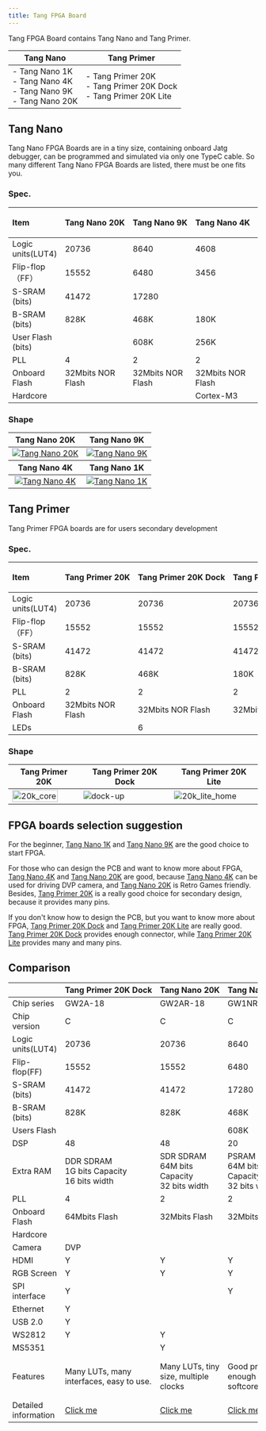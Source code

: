```yaml
---
title: Tang FPGA Board
---
```


Tang FPGA Board contains Tang Nano and Tang Primer.

| Tang Nano                                                             | Tang Primer                                                               |
| --------------------------------------------------------------------- | ------------------------------------------------------------------------- |
| - Tang Nano 1K<br>- Tang Nano 4K<br>- Tang Nano 9K<br>- Tang Nano 20K | - Tang Primer 20K<br>- Tang Primer 20K Dock<br>- Tang Primer 20K Lite<br> |

## Tang Nano

Tang Nano FPGA Boards are in a tiny size, containing onboard Jatg debugger, can be programmed and simulated via only one TypeC cable.
So many different Tang Nano FPGA Boards are listed, there must be one fits you.

### Spec.

| Item              | <p style="white-space:nowrap">Tang Nano 20K</p> | <p style="white-space:nowrap">Tang Nano 9K</p> | <p style="white-space:nowrap">Tang Nano 4K</p> | <p style="white-space:nowrap">Tang Nano 1K</p> |
| :---------------- | :---------------------------------------------- | :--------------------------------------------- | :--------------------------------------------- | ---------------------------------------------- |
| Logic units(LUT4) | 20736                                           | 8640                                           | 4608                                           | 1152                                           |
| Flip-flop（FF）   | 15552                                           | 6480                                           | 3456                                           | 864                                            |
| S-SRAM (bits)     | 41472                                           | 17280                                          |                                                |                                                |
| B-SRAM (bits)     | 828K                                            | 468K                                           | 180K                                           | 72K                                            |
| User Flash (bits) |                                                 | 608K                                           | 256K                                           | 96K                                            |
| PLL               | 4                                               | 2                                              | 2                                              | 1                                              |
| Onboard Flash     | 32Mbits NOR Flash                               | 32Mbits NOR Flash                              | 32Mbits NOR Flash                              | Pad reserved                                   |
| Hardcore          |                                                 |                                                | Cortex-M3                                      |                                                |

### Shape

<table>
<thead>
<tr>
<th style="text-align:center">Tang Nano 20K</th>
<th style="text-align:center">Tang Nano 9K</th>
</tr>
</thead>
<tbody>
<tr>
<td style="text-align:center"><a href="/nano20k"><img src="/hardware/assets/Tang/nano_20k/tang_nano_20k_3920_top.png" alt="Tang Nano 20K"></a></td>
<td style="text-align:center"><a href="./Tang-Nano-9K/Nano-9K.html"><img src="./../../assets/Tang/Nano-9K/9K.png" alt="Tang Nano 9K"></a></td>
</tr>
</tbody>
<thead>
<tr>
<th style="text-align:center">Tang Nano 4K</th>
<th style="text-align:center">Tang Nano 1K</th>
</tr>
</thead>
<tbody>
<tr>
<td style="text-align:center"><a href="./Tang-Nano-4K/Nano-4K.html"><img src="./../../assets/Tang/Nano_4K/Nano_4K.png" alt="Tang Nano 4K"></a></td>
<td style="text-align:center"><a href="./Tang-Nano-1K/Nano-1k.html"><img src="./../../assets/Tang/Nano-1K/1K.png" alt="Tang Nano 1K"></a></td>
</tr>
</tbody>
</table>

## Tang Primer

Tang Primer FPGA boards are for users secondary development

### Spec.

| Item              | <p style="white-space:nowrap">Tang Primer 20K</p> | <p style="white-space:nowrap">Tang Primer 20K Dock</p> | <p style="white-space:nowrap">Tang Primer 20K Lite</p> |
| :---------------- | :------------------------------------------------ | :----------------------------------------------------- | :----------------------------------------------------- |
| Logic units(LUT4) | 20736                                             | 20736                                                  | 20736                                                  |
| Flip-flop（FF）   | 15552                                             | 15552                                                  | 15552                                                  |
| S-SRAM (bits)     | 41472                                             | 41472                                                  | 41472                                                  |
| B-SRAM (bits)     | 828K                                              | 468K                                                   | 180K                                                   |
| PLL               | 2                                                 | 2                                                      | 2                                                      |
| Onboard Flash     | 32Mbits NOR Flash                                 | 32Mbits NOR Flash                                      | 32Mbits NOR Flash                                      |
| LEDs              |                                                   | 6                                                      |                                                        |

### Shape

| Tang Primer 20K                                                                              | Tang Primer 20K Dock                                             | Tang Primer 20K Lite                                                         |
| -------------------------------------------------------------------------------------------- | ---------------------------------------------------------------- | ---------------------------------------------------------------------------- |
| <img src="/hardware/zh/tang/tang-primer-20k/assets/20k_core.png" alt="20k_core" width="85%"> | ![dock-up](/hardware/zh/tang/tang-primer-20k/assets/dock-up.png) | ![20k_lite_home](/hardware/zh/tang/tang-primer-20k/assets/20k_lite_home.png) |

## FPGA boards selection suggestion

For the beginner, [Tang Nano 1K](https://wiki.sipeed.com/tang1k) and [Tang Nano 9K](https://wiki.sipeed.com/tang9k) are the good choice to start FPGA.

For those who can design the PCB and want to know more about FPGA, [Tang Nano 4K](https://wiki.sipeed.com/tang4k) and [Tang Nano 20K](https://wiki.sipeed.com/nano20k) are good, because [Tang Nano 4K](https://wiki.sipeed.com/tang4k) can be used for driving DVP camera, and [Tang Nano 20K](https://wiki.sipeed.com/nano20k) is Retro Games friendly. Besides, [Tang Primer 20K](https://wiki.sipeed.com/primer20k) is a really good choice for secondary design, because it provides many pins.

If you don't know how to design the PCB, but you want to know more about FPGA, [Tang Primer 20K Dock](https://wiki.sipeed.com/primer20k) and [Tang Primer 20K Lite](https://wiki.sipeed.com/primer20k) are really good. [Tang Primer 20K Dock](https://wiki.sipeed.com/primer20k) provides enough connector, while [Tang Primer 20K Lite](https://wiki.sipeed.com/primer20k) provides many and many pins.

## Comparison

<table>
<thead>
<tr>
  <th style="text-align:left"></th>
  <th style="white-space:nowrap">Tang Primer 20K Dock</th>
  <th style="white-space:nowrap">Tang Nano 20K</th>
  <th style="white-space:nowrap">Tang Nano 9K</th>
  <th style="white-space:nowrap">Tang Nano 4K</th>
  <th style="white-space:nowrap">Tang Nano 1K</th>
</tr>
</thead>
<tbody>
<tr>
  <td style="text-align:left">Chip series  </td>
  <td style="text-align:left">GW2A-18  </td>
  <td style="text-align:left">GW2AR-18 </td>
  <td style="text-align:left">GW1NR-9  </td>
  <td style="text-align:left">GW1NSR-4C</td>
  <td style="text-align:left">GW1NZ-1  </td>
</tr>
<tr>
  <td style="text-align:left">Chip version  </td>
  <td style="text-align:left">C        </td>
  <td style="text-align:left">C        </td>
  <td style="text-align:left">C        </td>
  <td style="text-align:left">         </td>
  <td style="text-align:left">         </td>
</tr>
<tr>
  <td style="text-align:left">Logic units(LUT4)</td>
  <td style="text-align:left">20736        </td>
  <td style="text-align:left">20736        </td>
  <td style="text-align:left">8640         </td>
  <td style="text-align:left">4608         </td>
  <td style="text-align:left">1152         </td>
</tr>
<tr>
  <td style="text-align:left">Flip-flop(FF)</td>
  <td style="text-align:left">15552    </td>
  <td style="text-align:left">15552    </td>
  <td style="text-align:left">6480     </td>
  <td style="text-align:left">3456     </td>
  <td style="text-align:left">864      </td>
</tr>
<tr>
  <td style="text-align:left">S-SRAM (bits)</td>
  <td style="text-align:left">41472</td>
  <td style="text-align:left">41472</td>
  <td style="text-align:left">17280</td>
  <td style="text-align:left"></td>
  <td style="text-align:left">4K</td>
</tr>
<tr>
  <td style="text-align:left">B-SRAM (bits)</td>
  <td style="text-align:left">828K</td>
  <td style="text-align:left">828K</td>
  <td style="text-align:left">468K</td>
  <td style="text-align:left">180K</td>
  <td style="text-align:left">72K </td>
</tr>
<tr>
  <td style="text-align:left">Users Flash</td>
  <td style="text-align:left"></td>
  <td style="text-align:left"></td>
  <td style="text-align:left">608K</td>
  <td style="text-align:left">256K</td>
  <td style="text-align:left">64K</td>
</tr>
<tr>
  <td style="text-align:left">DSP</td>
  <td style="text-align:left">48</td>
  <td style="text-align:left">48</td>
  <td style="text-align:left">20</td>
  <td style="text-align:left">16</td>
  <td style="text-align:left"> </td>
</tr>
<tr>
  <td style="text-align:left">Extra RAM</td>
  <td style="text-align:left">DDR SDRAM<br>1G bits Capacity<br>16 bits width</td>
  <td style="text-align:left">SDR SDRAM<br>64M bits Capacity<br>32 bits width</td>
  <td style="text-align:left">PSRAM<br>64M bits Capacity<br>32 bits width</td>
  <td style="text-align:left">HyperRAM<br>64M bits Capacity<br>8 bits width</td>
  <td style="text-align:left"></td>
</tr>
<tr>
  <td style="text-align:left">PLL</td>
  <td style="text-align:left">4</td>
  <td style="text-align:left">2</td>
  <td style="text-align:left">2</td>
  <td style="text-align:left">2</td>
  <td style="text-align:left">1</td>
</tr>
<tr>
  <td style="text-align:left">Onboard Flash</td>
  <td style="text-align:left">64Mbits Flash</td>
  <td style="text-align:left">32Mbits Flash</td>
  <td style="text-align:left">32Mbits Flash</td>
  <td style="text-align:left">32Mbits Flash</td>
  <td style="text-align:left"> </td>
</tr>
<tr>
  <td style="text-align:left">Hardcore</td>
  <td style="text-align:left"></td>
  <td style="text-align:left"></td>
  <td style="text-align:left"></td>
  <td style="text-align:left">Cortex-M3</td>
  <td style="text-align:left"></td>
</tr>
<tr>
  <td style="text-align:left">Camera</td>
  <td style="text-align:left">DVP</td>
  <td style="text-align:left"></td>
  <td style="text-align:left"></td>
  <td style="text-align:left">DVP</td>
  <td style="text-align:left"></td>
</tr>
<tr>
  <td style="text-align:left">HDMI</td>
  <td style="text-align:left">Y</td>
  <td style="text-align:left">Y</td>
  <td style="text-align:left">Y</td>
  <td style="text-align:left">Y</td>
  <td style="text-align:left"></td>
</tr>
<tr>
  <td style="text-align:left">RGB Screen</td>
  <td style="text-align:left">Y</td>
  <td style="text-align:left">Y</td>
  <td style="text-align:left">Y</td>
  <td style="text-align:left"></td>
  <td style="text-align:left">Y</td>
</tr>
<tr>
  <td style="text-align:left">SPI interface</td>
  <td style="text-align:left">Y</td>
  <td style="text-align:left"></td>
  <td style="text-align:left">Y</td>
  <td style="text-align:left"></td>
  <td style="text-align:left"></td>
</tr>
<tr>
  <td style="text-align:left">Ethernet</td>
  <td style="text-align:left">Y</td>
  <td style="text-align:left"></td>
  <td style="text-align:left"></td>
  <td style="text-align:left"></td>
  <td style="text-align:left"></td>
</tr>
<tr>
  <td style="text-align:left">USB 2.0</td>
  <td style="text-align:left">Y</td>
  <td style="text-align:left"></td>
  <td style="text-align:left"></td>
  <td style="text-align:left"></td>
  <td style="text-align:left"></td>
</tr>
<tr>
  <td style="text-align:left">WS2812</td>
  <td style="text-align:left">Y</td>
  <td style="text-align:left">Y</td>
  <td style="text-align:left"></td>
  <td style="text-align:left"></td>
  <td style="text-align:left"></td>
</tr>
<tr>
  <td style="text-align:left">MS5351</td>
  <td style="text-align:left"></td>
  <td style="text-align:left">Y</td>
  <td style="text-align:left"></td>
  <td style="text-align:left"></td>
  <td style="text-align:left"></td>
</tr>
<tr>
  <td style="text-align:left">Features</td>
  <td style="text-align:left">Many LUTs, many interfaces, easy to use.</td>
  <td style="text-align:left">Many LUTs, tiny size, multiple clocks</td>
  <td style="text-align:left">Good price, enough for softcore</td>
  <td style="text-align:left">FPGA SOC board，can drive DVP camera</td>
  <td style="text-align:left">Cheapest FPGA board</td>
</tr>
<tr>
  <td style="text-align:left">Detailed information</td>
  <td style="text-align:left"><a href="https://wiki.sipeed.com/primer20k">Click me</a></td>
  <td style="text-align:left"><a href="https://wiki.sipeed.com/nano20k">Click me</a></td>
  <td style="text-align:left"><a href="https://wiki.sipeed.com/tang9k">Click me</a></td>
  <td style="text-align:left"><a href="https://wiki.sipeed.com/tang4k">Click me</a></td>
  <td style="text-align:left"><a href="https://wiki.sipeed.com/tang1k">Click me</a></td>
</tr>
</tbody>
</table>